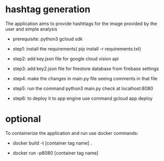 # hashtag generation 

The application aims to provide hashttags  for the image provided by the user and simple analysis 

  - prerequisite:
   python3
   gcloud sdk
   
   
   
 
  - step1: install the requirements( pip install -r requirements.txt)
  - step2: add key.json file for google cloud vision api
  - step3: add key2.json file for firestore database from firebase settings
  - step4: make the changes in main.py file seeing comments in that file
  - step5: run the command python3 main.py check at localhost:8080
  - step6: to deploy it to app engine use command gcloud app deploy

# optional

To containerize the application and run use docker commands:
  - docker build -t [container tag name] .

  - docker run -p8080 [container tag name]




  


